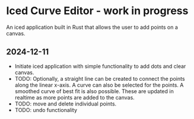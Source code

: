 # Iced Curve Editor - work in progress
An iced application built in Rust that allows the user to add points on a canvas. 

## 2024-12-11
- Initiate iced application with simple functionality to add dots and clear canvas.
- TODO: Optionally, a straight line can be created to connect the points along the linear x-axis. A curve can also be selected for the points. A smoothed curve of best fit is also possible. These are updated in realtime as more points are added to the canvas.
- TODO: move and delete individual points.
- TODO: undo functionality
